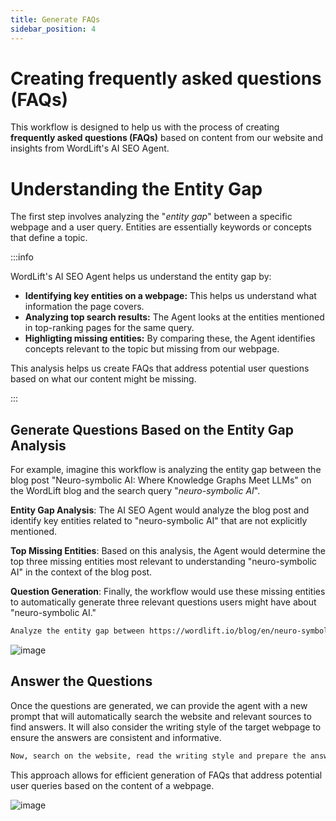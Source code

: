 ```yaml
---
title: Generate FAQs
sidebar_position: 4
---
```


# Creating frequently asked questions (FAQs)

This workflow is designed to help us with the process of creating **frequently asked questions (FAQs)** based on content from our website and insights from WordLift's AI SEO Agent.

# Understanding the Entity Gap
The first step involves analyzing the "*entity gap*" between a specific webpage and a user query. Entities are essentially keywords or concepts that define a topic.

:::info

WordLift's AI SEO Agent helps us understand the entity gap by:

* **Identifying key entities on a webpage:** This helps us understand what information the page covers.
* **Analyzing top search results:** The Agent looks at the entities mentioned in top-ranking pages for the same query.
* **Highligting missing entities:** By comparing these, the Agent identifies concepts relevant to the topic but missing from our webpage.

This analysis helps us create FAQs that address potential user questions based on what our content might be missing.

:::

## Generate Questions Based on the Entity Gap Analysis

For example, imagine this workflow is analyzing the entity gap between the blog post "Neuro-symbolic AI: Where Knowledge Graphs Meet LLMs" on the WordLift blog and the search query "*neuro-symbolic AI*".

**Entity Gap Analysis**: The AI SEO Agent would analyze the blog post and identify key entities related to "neuro-symbolic AI" that are not explicitly mentioned.

**Top Missing Entities**: Based on this analysis, the Agent would determine the top three missing entities most relevant to understanding "neuro-symbolic AI" in the context of the blog post.

**Question Generation**: Finally, the workflow would use these missing entities to automatically generate three relevant questions users might have about "neuro-symbolic AI."

```md className=send-to-agent
Analyze the entity gap between https://wordlift.io/blog/en/neuro-symbolic-ai/ and the query "neuro-symbolic AI", look at the top missing entities and, if they are relevant, generate three questions accordingly.
```

![image](../images/agent-wordlift-top-missing-entities.png)

## Answer the Questions

Once the questions are generated, we can provide the agent with a new prompt that will automatically search the website and relevant sources to find answers. It will also consider the writing style of the target webpage to ensure the answers are consistent and informative.

```md className=send-to-agent
Now, search on the website, read the writing style and prepare the answer for the first question "How does Artificial General Intelligence (AGI) relate to the development of neuro-symbolic AI systems, and what are the potential implications of integrating AGI capabilities into neuro-symbolic models?". Remember to add links back to the sources.
```
This approach allows for efficient generation of FAQs that address potential user queries based on the content of a webpage.

![image](../images/agent-wordlift-answers-faq.png)
